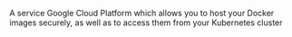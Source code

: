 


A service Google Cloud Platform which allows you to host your Docker images securely, as well as to access them from your Kubernetes cluster